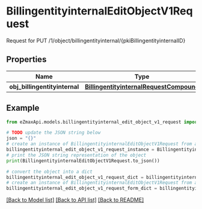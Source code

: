 # BillingentityinternalEditObjectV1Request

Request for PUT /1/object/billingentityinternal/{pkiBillingentityinternalID}

## Properties

Name | Type | Description | Notes
------------ | ------------- | ------------- | -------------
**obj_billingentityinternal** | [**BillingentityinternalRequestCompound**](BillingentityinternalRequestCompound.md) |  | 

## Example

```python
from eZmaxApi.models.billingentityinternal_edit_object_v1_request import BillingentityinternalEditObjectV1Request

# TODO update the JSON string below
json = "{}"
# create an instance of BillingentityinternalEditObjectV1Request from a JSON string
billingentityinternal_edit_object_v1_request_instance = BillingentityinternalEditObjectV1Request.from_json(json)
# print the JSON string representation of the object
print(BillingentityinternalEditObjectV1Request.to_json())

# convert the object into a dict
billingentityinternal_edit_object_v1_request_dict = billingentityinternal_edit_object_v1_request_instance.to_dict()
# create an instance of BillingentityinternalEditObjectV1Request from a dict
billingentityinternal_edit_object_v1_request_form_dict = billingentityinternal_edit_object_v1_request.from_dict(billingentityinternal_edit_object_v1_request_dict)
```
[[Back to Model list]](../README.md#documentation-for-models) [[Back to API list]](../README.md#documentation-for-api-endpoints) [[Back to README]](../README.md)


